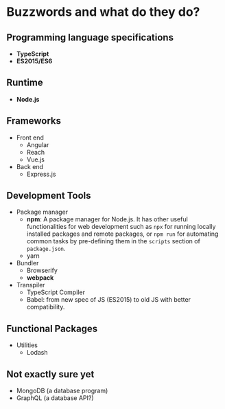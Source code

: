 # Buzzwords and what do they do?

## Programming language specifications

- **TypeScript**
- **ES2015/ES6**

## Runtime

- **Node.js**

## Frameworks
- Front end
  - Angular
  - Reach
  - Vue.js
- Back end
  - Express.js

## Development Tools
- Package manager
  - **npm**: A package manager for Node.js. It has other useful functionalities for web development such as `npx` for running locally installed packages and remote packages, or `npm run` for automating common tasks by pre-defining them in the `scripts` section of `package.json`.
  - yarn
- Bundler
  - Browserify
  - **webpack**
- Transpiler
  - TypeScript Compiler
  - Babel: from new spec of JS (ES2015) to old JS with better compatibility.


## Functional Packages
- Utilities
  - Lodash

## Not exactly sure yet
- MongoDB (a database program)
- GraphQL (a database API?)